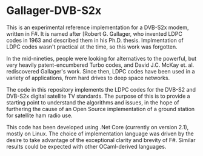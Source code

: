 # Gallager-DVB-S2x
This is an experimental reference implementation for a DVB-S2x modem, written in F#. It is
named after [Robert G. Gallager, who invented LDPC codes in 1963 and described them in his Ph.D. thesis. 
Implmentation of LDPC codes wasn't practical at the time, so this work was forgotten.

In the mid-nineties, people were looking for alternatives to the powerful, but very heavily patent-encumbered Turbo codes, and 
David J.C. McKay et. al. rediscovered Gallager's work. Since then, LDPC codes have been used in a variety of applications, from 
hard drives to deep space networks. 

The code in this repository implements the LDPC codes for the DVB-S2 and DVB-S2x digital satellite TV standards. The 
purpose of this is to provide a starting point to understand the algorithms and issues, in the hope of furthering
the cause of an Open Source implementation of a ground station for satellite ham radio use.

This code has been developed using .Net Core (currently on version 2.1), mostly on Linux. The choice of implementation
language was driven by the desire to take advantage of the exceptional clarity and brevity of F#. Similar results could 
be expected with other OCaml-derived languages.
